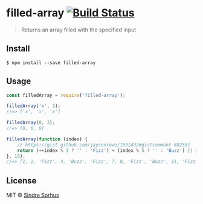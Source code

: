 # filled-array [![Build Status](https://travis-ci.org/sindresorhus/filled-array.svg?branch=master)](https://travis-ci.org/sindresorhus/filled-array)

> Returns an array filled with the specified input


## Install

```
$ npm install --save filled-array
```


## Usage

```js
const filledArray = require('filled-array');

filledArray('x', 3);
//=> ['x', 'x', 'x']

filledArray(0, 3);
//=> [0, 0, 0]

filledArray(function (index) {
	// https://gist.github.com/jaysonrowe/1592432#gistcomment-882551
	return (++index % 3 ? '' : 'Fizz') + (index % 5 ? '' : 'Buzz') || index;
}, 15);
//=> [1, 2, 'Fizz', 4, 'Buzz', 'Fizz', 7, 8, 'Fizz', 'Buzz', 11, 'Fizz', 13, 14, 'FizzBuzz']
```


## License

MIT © [Sindre Sorhus](http://sindresorhus.com)
